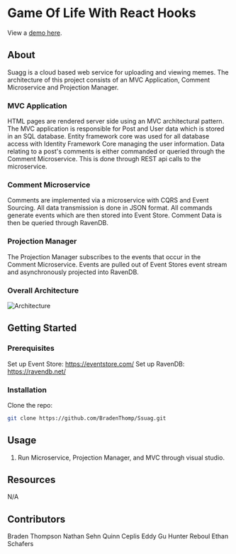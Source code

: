# Game Of Life With React Hooks
View a [demo here](https://www.youtube.com/watch?v=sOicMZzA3E8 "Ssuag").

## About
Suagg is a cloud based web service for uploading and viewing memes.  The architecture of this project consists of an MVC Application, Comment Microservice and Projection Manager.

### MVC Application

HTML pages are rendered server side using an MVC architectural pattern.  The MVC application is responsible for Post and User data which is stored in an SQL database.  Entity framework core was used for all database access with Identity Framework Core managing the user information.  Data relating to a post's comments is either commanded or queried through the Comment Microservice.  This is done through REST api calls to the microservice.

### Comment Microservice

Comments are implemented via a microservice with CQRS and Event Sourcing.  All data transmission is done in JSON format. All commands generate events which are then stored into Event Store.  Comment Data is then be queried through RavenDB.

### Projection Manager

The Projection Manager subscribes to the events that occur in the Comment Microservice.  Events are pulled out of Event Stores event stream and asynchronously projected into RavenDB.

### Overall Architecture

![Architecture](https://user-images.githubusercontent.com/43660365/79053727-a1845200-7bfc-11ea-8f20-6594489f537c.jpg)

## Getting Started
### Prerequisites
Set up Event Store: https://eventstore.com/
Set up RavenDB: https://ravendb.net/

### Installation
Clone the repo:
```bash
git clone https://github.com/BradenThomp/Ssuag.git
```

## Usage
1. Run Microservice, Projection Manager, and MVC through visual studio.

## Resources
N/A

## Contributors
Braden Thompson
Nathan Sehn
Quinn Ceplis
Eddy Gu
Hunter Reboul
Ethan Schafers
